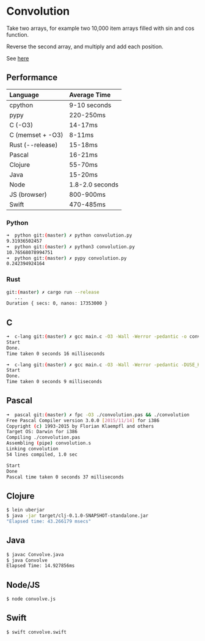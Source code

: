 # Convolution

Take two arrays, for example two 10,000 item arrays filled with sin and cos function.

Reverse the second array, and multiply and add each position.

See [here](https://en.wikipedia.org/wiki/Convolution)

## Performance

| Language          | Average Time    |
| :---------------- | :-------------- |
| cpython           | 9-10 seconds    |
| pypy              | 220-250ms       |
| C (-O3)           | 14-17ms         |
| C (memset + -O3)  | 8-11ms          |
| Rust (--release)  | 15-18ms         |
| Pascal            | 16-21ms         |
| Clojure           | 55-70ms         |
| Java              | 15-20ms         |
| Node              | 1.8-2.0 seconds |
| JS (browser)      | 800-900ms       |
| Swift             | 470-485ms       |

### Python

```bash
➜  python git:(master) ✗ python convolution.py
9.31936502457
➜  python git:(master) ✗ python3 convolution.py
10.76568078994751
➜  python git:(master) ✗ pypy convolution.py
0.242394924164
```

### Rust

```bash
git:(master) ✗ cargo run --release
   ...
Duration { secs: 0, nanos: 17353000 }
```

## C

```bash
➜  c-lang git:(master) ✗ gcc main.c -O3 -Wall -Werror -pedantic -o convo && ./convo
Start
Done.
Time taken 0 seconds 16 milliseconds

➜  c-lang git:(master) ✗ gcc main.c -O3 -Wall -Werror -pedantic -DUSE_HAX -o convo && ./convo
Start
Done.
Time taken 0 seconds 9 milliseconds
```

## Pascal

```bash
➜  pascal git:(master) ✗ fpc -O3 ./convolution.pas && ./convolution
Free Pascal Compiler version 3.0.0 [2015/11/14] for i386
Copyright (c) 1993-2015 by Florian Klaempfl and others
Target OS: Darwin for i386
Compiling ./convolution.pas
Assembling (pipe) convolution.s
Linking convolution
54 lines compiled, 1.0 sec

Start
Done
Pascal time taken 0 seconds 37 milliseconds
```

## Clojure

```bash
$ lein uberjar                                                                                                  
$ java -jar target/clj-0.1.0-SNAPSHOT-standalone.jar
"Elapsed time: 43.266179 msecs"
```

## Java

```bash
$ javac Convolve.java
$ java Convolve
Elapsed Time: 14.927856ms
```

## Node/JS

```bash
$ node convolve.js
```

## Swift

```bash
$ swift convolve.swift
```
